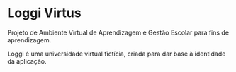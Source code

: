 # Loggi Virtus

Projeto de Ambiente Virtual de Aprendizagem e Gestão Escolar para fins de aprendizagem.

Loggi é uma universidade virtual fictícia, criada para dar base à identidade da aplicação.
